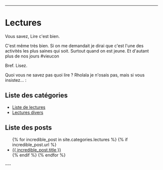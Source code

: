 
---
# Lectures
Vous savez,
Lire c'est bien.

C'est même très bien.
Si on me demandait je dirai que c'est l'une des activités les plus saines qui soit.
Surtout quand on est jeune. Et d'autant plus de nos jours #vieucon

Bref. Lisez.

Quoi vous ne savez pas quoi lire ? Rholala je n'osais pas, mais si vous insistez... :

## Liste des catégories
- [Liste de lectures](categories/liste_de_lectures.md)
- [Lectures divers](categories/lectures_divers.md)

## Liste des posts
<ul>
  {% for incredible_post in site.categories.lectures %}
    {% if incredible_post.url %}
        <li><a href="{{ site.baseurl }}/{{ incredible_post.url }}">{{ incredible_post.title }}</a></li>
    {% endif %}
  {% endfor %}
</ul>
--- 